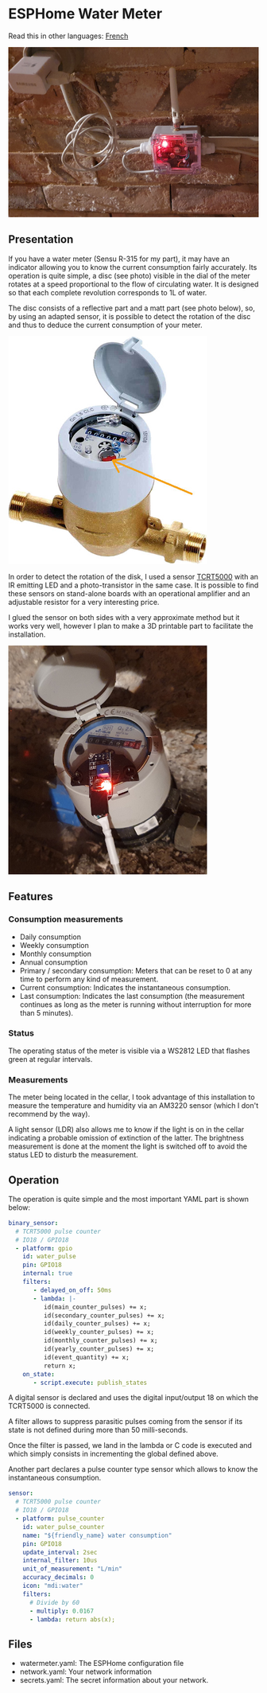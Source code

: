 # ESPHome Water Meter

Read this in other languages: [French](README.fr.md)

![Photo du boitier contenant l'électronique](images/boitier.jpg)

## Presentation

If you have a water meter (Sensu R-315 for my part), it may have an indicator allowing you to know the current consumption fairly accurately.
Its operation is quite simple, a disc (see photo) visible in the dial of the meter rotates at a speed proportional to the flow of circulating water.
It is designed so that each complete revolution corresponds to 1L of water.

The disc consists of a reflective part and a matt part (see photo below), so, by using an adapted sensor, it is possible to detect the rotation of the disc and thus to deduce the current consumption of your meter.

![Water meter photo](images/compteur.jpg)

In order to detect the rotation of the disk, I used a sensor [TCRT5000](docs/tcrt5000.pdf) with an IR emitting LED and a photo-transistor in the same case.
It is possible to find these sensors on stand-alone boards with an operational amplifier and an adjustable resistor for a very interesting price.

I glued the sensor on both sides with a very approximate method but it works very well, however I plan to make a 3D printable part to facilitate the installation.

![Photo of the meter with the sensor placed on it](images/installation.jpg)

## Features

### Consumption measurements

* Daily consumption
* Weekly consumption
* Monthly consumption
* Annual consumption
* Primary / secondary consumption: Meters that can be reset to 0 at any time to perform any kind of measurement.
* Current consumption: Indicates the instantaneous consumption.
* Last consumption: Indicates the last consumption (the measurement continues as long as the meter is running without interruption for more than 5 minutes).

### Status

The operating status of the meter is visible via a WS2812 LED that flashes green at regular intervals.

### Measurements

The meter being located in the cellar, I took advantage of this installation to measure the temperature and humidity via an AM3220 sensor (which I don't recommend by the way).

A light sensor (LDR) also allows me to know if the light is on in the cellar indicating a probable omission of extinction of the latter.
The brightness measurement is done at the moment the light is switched off to avoid the status LED to disturb the measurement.

## Operation

The operation is quite simple and the most important YAML part is shown below:

```yaml
binary_sensor:
  # TCRT5000 pulse counter
  # IO18 / GPIO18
  - platform: gpio
    id: water_pulse
    pin: GPIO18
    internal: true
    filters:
       - delayed_on_off: 50ms
       - lambda: |-
          id(main_counter_pulses) += x;
          id(secondary_counter_pulses) += x;
          id(daily_counter_pulses) += x;
          id(weekly_counter_pulses) += x;
          id(monthly_counter_pulses) += x;
          id(yearly_counter_pulses) += x;
          id(event_quantity) += x;
          return x;
    on_state:
       - script.execute: publish_states
```

A digital sensor is declared and uses the digital input/output 18 on which the TCRT5000 is connected.

A filter allows to suppress parasitic pulses coming from the sensor if its state is not defined during more than 50 milli-seconds.

Once the filter is passed, we land in the lambda or C code is executed and which simply consists in incrementing the global defined above.

Another part declares a pulse counter type sensor which allows to know the instantaneous consumption.

```yaml
sensor:
  # TCRT5000 pulse counter
  # IO18 / GPIO18
  - platform: pulse_counter
    id: water_pulse_counter
    name: "${friendly_name} water consumption"
    pin: GPIO18
    update_interval: 2sec
    internal_filter: 10us
    unit_of_measurement: "L/min"
    accuracy_decimals: 0
    icon: "mdi:water"
    filters:
      # Divide by 60
      - multiply: 0.0167
      - lambda: return abs(x);
```

## Files

* watermeter.yaml: The ESPHome configuration file
* network.yaml: Your network information
* secrets.yaml: The secret information about your network.
